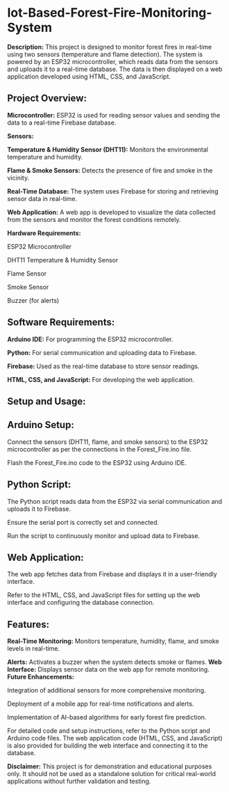 # Iot-Based-Forest-Fire-Monitoring-System

**Description:** This project is designed to monitor forest fires in real-time using two sensors (temperature and flame detection). The system is powered by an ESP32 microcontroller, which reads data from the sensors and uploads it to a real-time database. The data is then displayed on a web application developed using HTML, CSS, and JavaScript.

## Project Overview:

**Microcontroller:** ESP32 is used for reading sensor values and sending the data to a real-time Firebase database.

**Sensors:**

**Temperature & Humidity Sensor (DHT11):** Monitors the environmental temperature and humidity.

**Flame & Smoke Sensors:** Detects the presence of fire and smoke in the vicinity.

**Real-Time Database:** The system uses Firebase for storing and retrieving sensor data in real-time.

**Web Application:** A web app is developed to visualize the data collected from the sensors and monitor the forest conditions remotely.

**Hardware Requirements:**

ESP32 Microcontroller

DHT11 Temperature & Humidity Sensor

Flame Sensor

Smoke Sensor

Buzzer (for alerts)

## Software Requirements:

**Arduino IDE:** For programming the ESP32 microcontroller.

**Python:** For serial communication and uploading data to Firebase.

**Firebase:** Used as the real-time database to store sensor readings.

**HTML, CSS, and JavaScript:** For developing the web application.

## Setup and Usage:

## Arduino Setup:

Connect the sensors (DHT11, flame, and smoke sensors) to the ESP32 microcontroller as per the connections in the Forest_Fire.ino file.

Flash the Forest_Fire.ino code to the ESP32 using Arduino IDE.

## Python Script:

The Python script reads data from the ESP32 via serial communication and uploads it to Firebase.

Ensure the serial port is correctly set and connected.

Run the script to continuously monitor and upload data to Firebase.

## Web Application:

The web app fetches data from Firebase and displays it in a user-friendly interface.

Refer to the HTML, CSS, and JavaScript files for setting up the web interface and configuring the database connection.

## Features:

**Real-Time Monitoring:** Monitors temperature, humidity, flame, and smoke levels in real-time.

**Alerts:** Activates a buzzer when the system detects smoke or flames.
**Web Interface:** Displays sensor data on the web app for remote monitoring.
**Future Enhancements:**

Integration of additional sensors for more comprehensive monitoring.

Deployment of a mobile app for real-time notifications and alerts.

Implementation of AI-based algorithms for early forest fire prediction.

For detailed code and setup instructions, refer to the Python script and Arduino code files. The web application code (HTML, CSS, and JavaScript) is also provided for building the web interface and connecting it to the database.

**Disclaimer:** This project is for demonstration and educational purposes only. It should not be used as a standalone solution for critical real-world applications without further validation and testing.

